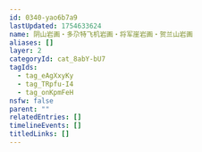 ```yaml
---
id: 0340-yao6b7a9
lastUpdated: 1754633624
name: 阴山岩画・多尕特飞机岩画・将军崖岩画・贺兰山岩画
aliases: []
layer: 2
categoryId: cat_8abY-bU7
tagIds:
  - tag_eAgXxyKy
  - tag_TRpfu-I4
  - tag_onKpmFeH
nsfw: false
parent: ""
relatedEntries: []
timelineEvents: []
titledLinks: []
---
```


